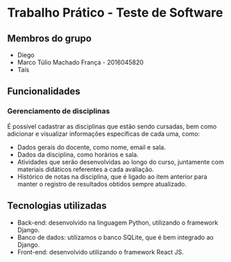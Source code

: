 # Trabalho Prático - Teste de Software


## Membros do grupo

* Diego
* Marco Túlio Machado França - 2016045820
* Taís

## Funcionalidades

### Gerenciamento de disciplinas

É possível cadastrar as disciplinas que estão sendo cursadas, bem como adicionar e visualizar informações específicas de cada uma, como:

* Dados gerais do docente, como nome, email e sala.
* Dados da disciplina, como horários e sala.
* Atividades que serão desenvolvidas ao longo do curso, juntamente com materiais didáticos referentes a cada avaliação.
* Histórico de notas na disciplina, que é ligado ao item anterior para manter o registro de resultados obtidos sempre atualizado.


## Tecnologias utilizadas

* Back-end: desenvolvido na linguagem Python, utilizando o framework Django.
* Banco de dados: utilizamos o banco SQLite, que é bem integrado ao Django.
* Front-end: desenvolvido utilizando o framework React JS.
